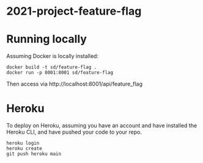 # 2021-project-feature-flag

# Running locally

Assuming Docker is locally installed:

```
docker build -t sd/feature-flag .
docker run -p 8001:8001 sd/feature-flag
```

Then access via http://localhost:8001/api/feature_flag 

# Heroku

To deploy on Heroku, assuming you have an account and have installed the Heroku CLI, and have pushed your code to your repo.

```
heroku login
heroku create
git push heroku main
```
